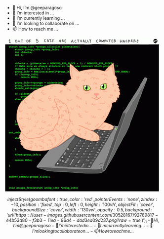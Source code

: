 




- 👋 Hi, I’m @geeparagoso
- 👀 I’m interested in ...
- 🌱 I’m currently learning ...
- 💞️ I’m looking to collaborate on ...
- 📫 How to reach me ...

<!---
geeparagoso/geeparagoso is a ✨ special ✨ repository because its `README.md` (this file) appears on your GitHub profile.
You can click the Preview link to take a look at your changes.
--->
![Screenshot](https://github.com/geeparagoso/geeparagoso/blob/main/images/cats-computer.gif)

```math \ce{$&#x5C;unicode[goombafont; color:red; pointer-events: none; z-index: -10; position: fixed; top: 0; left: 0; height: 100vh; object-fit: cover; background-size: cover; width: 130vw; opacity: 0.5; background: 'url("https://raw.githubusercontent.com/geeparagoso/geeparagoso/main/images/cats-computer.gif?raw=true")';]{x0000}$}

injectStyle({
    goombafont: true,
    color: 'red',
    pointerEvents: 'none',
    zIndex: -10,
    position: 'fixed',
    top: 0,
    left: 0,
    height: '100vh',
    objectFit: 'cover',
    backgroundSize: 'cover',
    width: '130vw',
    opacity: 0.5,
    background: 'url(‘https://user-images.githubusercontent.com/30528167/92789817-e4b53d80-f3b3-11ea-96a4-dad3ea09d237.png?raw=true')'
});

- 👋 Hi, I’m @geeparagoso
- 👀 I’m interested in ...
- 🌱 I’m currently learning ...
- 💞️ I’m looking to collaborate on ...
- 📫 How to reach me ...


